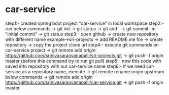 # car-service
step1:- created spring boot project "car-service" in local workspace
step2:- run below commands -> git init
                           -> git status
                           -> git add .
                           -> git commit -m "initial commit"
                           -> git status
step3:- open github -> create new repository with different name example->sri-projects
                    -> add README.me file
                    -> create repository
                    -> copy the project clone url
step4:- execute git commands on car-service project -> git remote add origin https://github.com/srinivasaraovanapalli/sri-projects.git
                                                    -> git push -f origin master (before this command try to run git pull)
step5:- now this code with saved into repository with out car-service name 
step6:- if we need car-service as a repository name, execute 
        -> git remote rename origin upstream below commands
        -> git remote add origin https://github.com/srinivasaraovanapalli/car-service.git
        -> git push -f origin master
        
        
